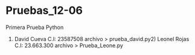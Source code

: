 Pruebas_12-06
=============

Primera Prueba Python

1) David Cueva C.I: 23587508 archivo > prueba_david.py2) Leonel Rojas C.I: 23.663.300 archivo > Prueba_Leone.py
